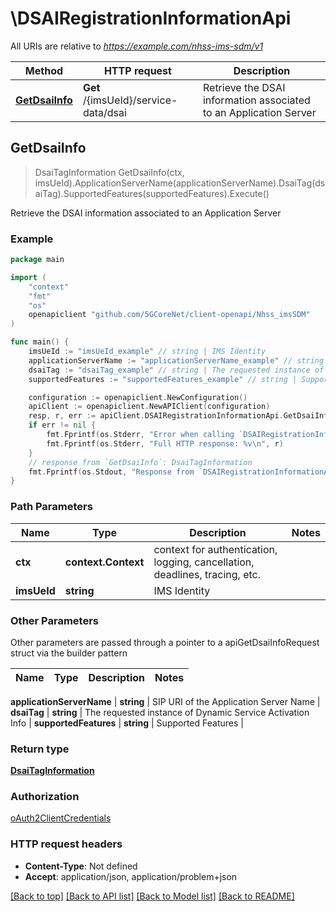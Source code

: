 # \DSAIRegistrationInformationApi

All URIs are relative to *https://example.com/nhss-ims-sdm/v1*

Method | HTTP request | Description
------------- | ------------- | -------------
[**GetDsaiInfo**](DSAIRegistrationInformationApi.md#GetDsaiInfo) | **Get** /{imsUeId}/service-data/dsai | Retrieve the DSAI information associated to an Application Server



## GetDsaiInfo

> DsaiTagInformation GetDsaiInfo(ctx, imsUeId).ApplicationServerName(applicationServerName).DsaiTag(dsaiTag).SupportedFeatures(supportedFeatures).Execute()

Retrieve the DSAI information associated to an Application Server

### Example

```go
package main

import (
    "context"
    "fmt"
    "os"
    openapiclient "github.com/5GCoreNet/client-openapi/Nhss_imsSDM"
)

func main() {
    imsUeId := "imsUeId_example" // string | IMS Identity
    applicationServerName := "applicationServerName_example" // string | SIP URI of the Application Server Name
    dsaiTag := "dsaiTag_example" // string | The requested instance of Dynamic Service Activation Info (optional)
    supportedFeatures := "supportedFeatures_example" // string | Supported Features (optional)

    configuration := openapiclient.NewConfiguration()
    apiClient := openapiclient.NewAPIClient(configuration)
    resp, r, err := apiClient.DSAIRegistrationInformationApi.GetDsaiInfo(context.Background(), imsUeId).ApplicationServerName(applicationServerName).DsaiTag(dsaiTag).SupportedFeatures(supportedFeatures).Execute()
    if err != nil {
        fmt.Fprintf(os.Stderr, "Error when calling `DSAIRegistrationInformationApi.GetDsaiInfo``: %v\n", err)
        fmt.Fprintf(os.Stderr, "Full HTTP response: %v\n", r)
    }
    // response from `GetDsaiInfo`: DsaiTagInformation
    fmt.Fprintf(os.Stdout, "Response from `DSAIRegistrationInformationApi.GetDsaiInfo`: %v\n", resp)
}
```

### Path Parameters


Name | Type | Description  | Notes
------------- | ------------- | ------------- | -------------
**ctx** | **context.Context** | context for authentication, logging, cancellation, deadlines, tracing, etc.
**imsUeId** | **string** | IMS Identity | 

### Other Parameters

Other parameters are passed through a pointer to a apiGetDsaiInfoRequest struct via the builder pattern


Name | Type | Description  | Notes
------------- | ------------- | ------------- | -------------

 **applicationServerName** | **string** | SIP URI of the Application Server Name | 
 **dsaiTag** | **string** | The requested instance of Dynamic Service Activation Info | 
 **supportedFeatures** | **string** | Supported Features | 

### Return type

[**DsaiTagInformation**](DsaiTagInformation.md)

### Authorization

[oAuth2ClientCredentials](../README.md#oAuth2ClientCredentials)

### HTTP request headers

- **Content-Type**: Not defined
- **Accept**: application/json, application/problem+json

[[Back to top]](#) [[Back to API list]](../README.md#documentation-for-api-endpoints)
[[Back to Model list]](../README.md#documentation-for-models)
[[Back to README]](../README.md)

